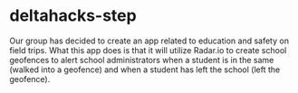 # deltahacks-step

Our group has decided to create an app related to education and safety on field trips. What this app does is that it will utilize Radar.io to create school geofences to alert school administrators when a student is in the same (walked into a geofence) and when a student has left the school (left the geofence).
